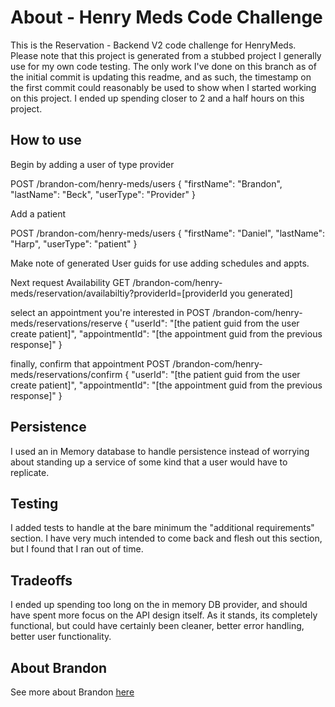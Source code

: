 # About - Henry Meds Code Challenge

This is the Reservation - Backend V2 code challenge for HenryMeds. 
Please note that this project is generated from a stubbed project I generally use for my own code testing.
The only work I've done on this branch as of the initial commit is updating this readme, and as such, 
the timestamp on the first commit could reasonably be used to show when I started working on this project.
I ended up spending closer to 2 and a half hours on this project.

## How to use
Begin by adding a user of type provider

POST /brandon-com/henry-meds/users
{
  "firstName": "Brandon",
  "lastName": "Beck",
  "userType": "Provider"
}

Add a patient

POST /brandon-com/henry-meds/users
{
  "firstName": "Daniel",
  "lastName": "Harp",
  "userType": "patient"
}

Make note of generated User guids for use adding schedules and appts.

Next request Availability
GET /brandon-com/henry-meds/reservation/availabiltiy?providerId=[providerId you generated]

select an appointment you're interested in
POST /brandon-com/henry-meds/reservations/reserve
{
  "userId": "[the patient guid from the user create patient]",
  "appointmentId": "[the appointment guid from the previous response]"
}

finally, confirm that appointment
POST /brandon-com/henry-meds/reservations/confirm
{
  "userId": "[the patient guid from the user create patient]",
  "appointmentId": "[the appointment guid from the previous response]"
}


## Persistence
I used an in Memory database to handle persistence instead of worrying about standing up a service of some kind that a user would have to replicate.

## Testing
I added tests to handle at the bare minimum the "additional requirements" section. I have very much intended to come back
and flesh out this section, but I found that I ran out of time.

## Tradeoffs
I ended up spending too long on the in memory DB provider, and should have spent more focus on the API design itself. As it stands, its completely functional, but could have certainly been cleaner, better error handling, better user functionality.


## About Brandon

See more about Brandon [here](https://therealbrandon.org)
